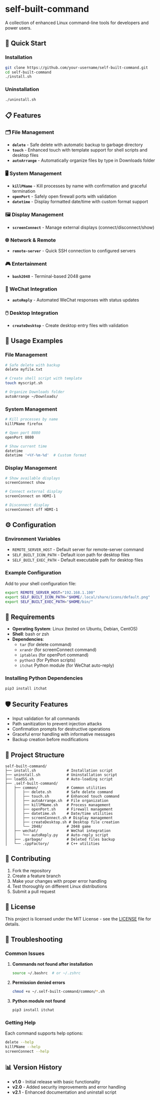 # self-built-command

A collection of enhanced Linux command-line tools for developers and power users.

## 🚀 Quick Start

### Installation
```bash
git clone https://github.com/your-username/self-built-command.git
cd self-built-command
./install.sh
```

### Uninstallation
```bash
./uninstall.sh
```

## 📋 Features

### 🗂️ File Management
- **`delete`** - Safe delete with automatic backup to garbage directory
- **`touch`** - Enhanced touch with template support for shell scripts and desktop files
- **`autoArrange`** - Automatically organize files by type in Downloads folder

### 🖥️ System Management
- **`killPName`** - Kill processes by name with confirmation and graceful termination
- **`openPort`** - Safely open firewall ports with validation
- **`datetime`** - Display formatted date/time with custom format support

### 🖼️ Display Management
- **`screenConnect`** - Manage external displays (connect/disconnect/show)

### 🌐 Network & Remote
- **`remote-server`** - Quick SSH connection to configured servers

### 🎮 Entertainment
- **`bash2048`** - Terminal-based 2048 game

### 💬 WeChat Integration
- **`autoReply`** - Automated WeChat responses with status updates

### 🖱️ Desktop Integration
- **`createDesktop`** - Create desktop entry files with validation

## 📖 Usage Examples

### File Management
```bash
# Safe delete with backup
delete myfile.txt

# Create shell script with template
touch myscript.sh

# Organize Downloads folder
autoArrange ~/Downloads/
```

### System Management
```bash
# Kill processes by name
killPName firefox

# Open port 8080
openPort 8080

# Show current time
datetime
datetime '+%Y-%m-%d'  # Custom format
```

### Display Management
```bash
# Show available displays
screenConnect show

# Connect external display
screenConnect on HDMI-1

# Disconnect display
screenConnect off HDMI-1
```

## ⚙️ Configuration

### Environment Variables
- `REMOTE_SERVER_HOST` - Default server for remote-server command
- `SELF_BUILT_ICON_PATH` - Default icon path for desktop files
- `SELF_BUILT_EXEC_PATH` - Default executable path for desktop files

### Example Configuration
Add to your shell configuration file:
```bash
export REMOTE_SERVER_HOST="192.168.1.100"
export SELF_BUILT_ICON_PATH="$HOME/.local/share/icons/default.png"
export SELF_BUILT_EXEC_PATH="$HOME/bin/"
```

## 🔧 Requirements

- **Operating System**: Linux (tested on Ubuntu, Debian, CentOS)
- **Shell**: bash or zsh
- **Dependencies**:
  - `tar` (for delete command)
  - `xrandr` (for screenConnect command)
  - `iptables` (for openPort command)
  - `python3` (for Python scripts)
  - `itchat` Python module (for WeChat auto-reply)

### Installing Python Dependencies
```bash
pip3 install itchat
```

## 🛡️ Security Features

- Input validation for all commands
- Path sanitization to prevent injection attacks
- Confirmation prompts for destructive operations
- Graceful error handling with informative messages
- Backup creation before modifications

## 📁 Project Structure

```
self-built-command/
├── install.sh              # Installation script
├── uninstall.sh            # Uninstallation script
├── loadSS.sh               # Auto-loading script
├── .self-built-command/
│   ├── common/             # Common utilities
│   │   ├── delete.sh       # Safe delete command
│   │   ├── touch.sh        # Enhanced touch command
│   │   ├── autoArrange.sh  # File organization
│   │   ├── killPName.sh    # Process management
│   │   ├── openPort.sh     # Firewall management
│   │   ├── datetime.sh     # Date/time utilities
│   │   ├── screenConnect.sh # Display management
│   │   ├── createDesktop.sh # Desktop file creation
│   │   └── 2048/           # 2048 game
│   ├── wechat/             # WeChat integration
│   │   └── autoReply.py    # Auto-reply script
│   ├── .garbage/           # Deleted files backup
│   └── .cppFactory/        # C++ utilities
```

## 🤝 Contributing

1. Fork the repository
2. Create a feature branch
3. Make your changes with proper error handling
4. Test thoroughly on different Linux distributions
5. Submit a pull request

## 📄 License

This project is licensed under the MIT License - see the [LICENSE](LICENSE) file for details.

## 🐛 Troubleshooting

### Common Issues

1. **Commands not found after installation**
   ```bash
   source ~/.bashrc  # or ~/.zshrc
   ```

2. **Permission denied errors**
   ```bash
   chmod +x ~/.self-built-command/common/*.sh
   ```

3. **Python module not found**
   ```bash
   pip3 install itchat
   ```

### Getting Help

Each command supports help options:
```bash
delete --help
killPName --help
screenConnect --help
```

## 📊 Version History

- **v1.0** - Initial release with basic functionality
- **v2.0** - Added security improvements and error handling
- **v2.1** - Enhanced documentation and uninstall script
